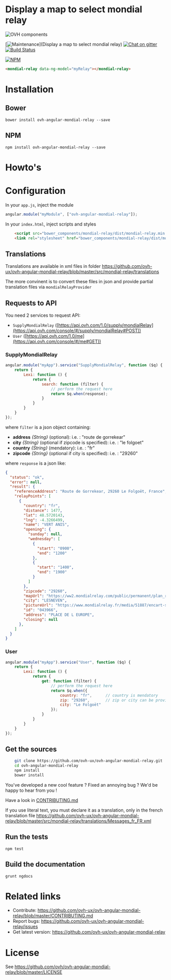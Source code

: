 
# Display a map to select mondial relay

![OVH components](githubBanner.png)

[![Maintenance](https://img.shields.io/maintenance/yes/2017.svg)](Display a map to select mondial relay) [![Chat on gitter](https://img.shields.io/gitter/room/ovh/ux.svg)](https://gitter.im/ovh/ux) [![Build Status](https://travis-ci.org/ovh-ux/ovh-angular-mondial-relay.svg)](https://travis-ci.org/ovh-ux/ovh-angular-mondial-relay)

[![NPM](https://nodei.co/npm/ovh-angular-mondial-relay.png?downloads=true&downloadRank=true&stars=true)](https://nodei.co/npm/ovh-angular-mondial-relay/)
 
```html
<mondial-relay data-ng-model="myRelay"></mondial-relay>
```
 
# Installation

## Bower

    bower install ovh-angular-mondial-relay --save

## NPM

    npm install ovh-angular-mondial-relay --save
 
 
# Howto's
 
# Configuration

In your `app.js`, inject the module

```javascript
angular.module("myModule", ["ovh-angular-mondial-relay"]);
```

In your `index.html`, inject scripts and styles

```html
    <script src="bower_components/mondial-relay/dist/mondial-relay.min.js"></script>
    <link rel="stylesheet" href="bower_components/mondial-relay/dist/mondial-relay.min.css" />
```

## Translations

Translations are available in xml files in folder https://github.com/ovh-ux/ovh-angular-mondial-relay/blob/master/src/mondial-relay/translations

The more convinent is to convert these files in json and provide partial translation files via `mondialRelayProvider`

## Requests to API
You need 2 services to request API:
* `SupplyMondialRelay` ([https://api.ovh.com/1.0/supply/mondialRelay](https://api.ovh.com/console/#/supply/mondialRelay#POST))
* `User` ([https://api.ovh.com/1.0/me](https://api.ovh.com/console/#/me#GET))

### SupplyMondialRelay

```javascript
angular.module("myApp").service("SupplyMondialRelay", function ($q) {
    return {
        Lexi: function () {
            return {
                search: function (filter) {
                    // perform the request here
                    return $q.when(response);
                }
            }
        }
    }
});
```

where `filter` is a json object containing:
* **address** *{String}* (optional): i.e. : "route de gorrekear"
* **city** *{String}*  (optional if zipcode is specified): i.e. : "le folgoet"
* **country** *{String}* (mendatory): i.e. : "fr"
* **zipcode** *{String}* (optional if city is specified): i.e. : "29260"

where `response` is a json like:
```json
{
  "status": "ok",
  "error": null,
  "result": {
    "referenceAddress": "Route de Gorrekear, 29260 Le Folgoët, France",
    "relayPoints": [
      {
        "country": "fr",
        "distance": 1477,
        "lat": 48.5720143,
        "lng": -4.3266499,
        "name": "VERT ANIS",
        "opening": {
          "sunday": null,
          "wednesday": [
            {
              "start": "0900",
              "end": "1200"
            },
            {
              "start": "1400",
              "end": "1900"
            }
          ]
        },
        "zipcode": "29260",
        "mapUrl": "https://ww2.mondialrelay.com/public/permanent/plan_relais.aspx?ens=BDOVHSAS11&num=043966&pays=FR&crc=79C55FC21A44C73C1D90749C2B510F34",
        "city": "LESNEVEN",
        "pictureUrl": "https://www.mondialrelay.fr/media/51887/encart-suivi-de-colis_899x160.jpg",
        "id": "043966",
        "address": "PLACE DE L EUROPE",
        "closing": null
      },
    ]
  }
}
```

### User

```javascript
angular.module("myApp").service("User", function ($q) {
    return {
        Lexi: function () {
            return {
                get: function (filter) {
                    // perform the request here
                    return $q.when({
                        country: "fr",      // country is mendatory
                        zip: "29260",       // zip or city can be provided
                        city: "Le Folgoët"
                    });
                }
            }
        }
    }
});
```
 
## Get the sources
 
```bash
    git clone https://github.com/ovh-ux/ovh-angular-mondial-relay.git
    cd ovh-angular-mondial-relay
    npm install
    bower install
```
 
You've developed a new cool feature ? Fixed an annoying bug ? We'd be happy
to hear from you !

Have a look in [CONTRIBUTING.md](https://github.com/ovh-ux/ovh-angular-mondial-relay/blob/master/CONTRIBUTING.md)

If you use literal text, you must declare it as a translation, only in the french translation file https://github.com/ovh-ux/ovh-angular-mondial-relay/blob/master/src/mondial-relay/translations/Messages_fr_FR.xml
 
## Run the tests
 
```
npm test
```
 
## Build the documentation
 
```
grunt ngdocs
```
 
# Related links
 
 * Contribute: https://github.com/ovh-ux/ovh-angular-mondial-relay/blob/master/CONTRIBUTING.md
 * Report bugs: https://github.com/ovh-ux/ovh-angular-mondial-relay/issues
 * Get latest version: https://github.com/ovh-ux/ovh-angular-mondial-relay
 
# License
 
See https://github.com/ovh/ovh-angular-mondial-relay/blob/master/LICENSE
